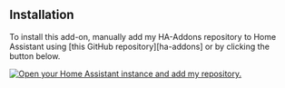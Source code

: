 
## Installation

To install this add-on, manually add my HA-Addons repository to Home Assistant
using [this GitHub repository][ha-addons] or by clicking the button below.

[![Open your Home Assistant instance and add my repository.][my-ha-badge]][my-ha-url]

[my-ha-badge]: https://my.home-assistant.io/badges/supervisor_addon_repository.svg
[my-ha-url]: https://my.home-assistant.io/redirect/supervisor_addon_repository/?repository_url=https://github.com/swissky/import-addon